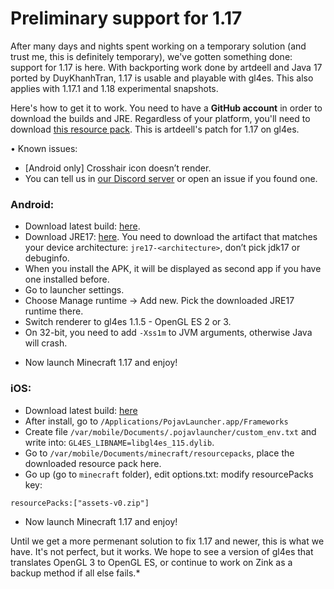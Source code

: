 # Preliminary support for 1.17

After many days and nights spent working on a temporary solution (and trust me, this is definitely temporary), we've gotten something done: support for 1.17 is here. With backporting work done by artdeell and Java 17 ported by DuyKhanhTran, 1.17 is usable and playable with gl4es. This also applies with 1.17.1 and 1.18 experimental snapshots.

Here's how to get it to work. You need to have a **GitHub account** in order to download the builds and JRE. Regardless of your platform, you'll need to download [this resource pack](https://cdn.discordapp.com/attachments/724164160761626624/860864619350065162/assets-v0.zip). This is artdeell's patch for 1.17 on gl4es.

• Known issues:
- [Android only] Crosshair icon doesn’t render.
- You can tell us in [our Discord server](https://discord.gg/6RpEJda) or open an issue if you found one.

### Android:
- Download latest build: [here](https://github.com/PojavLauncherTeam/PojavLauncher/actions?query=branch%3Av3_openjdk).
- Download JRE17: [here](https://github.com/PojavLauncherTeam/android-openjdk-build-multiarch/actions?query=branch%3Abuildjre16). You need to download the artifact that matches your device architecture: `jre17-<architecture>`, don’t pick jdk17 or debuginfo.
- When you install the APK, it will be displayed as second app if you have one installed before.
- Go to launcher settings.
- Choose Manage runtime -> Add new. Pick the downloaded JRE17 runtime there.
- Switch renderer to gl4es 1.1.5 - OpenGL ES 2 or 3.
- On 32-bit, you need to add `-Xss1m` to JVM arguments, otherwise Java will crash.
<!--
- Enable show hidden folder on your file manager.
- Go to `/sdcard/games/PojavLauncher/.minecraft/resourcepacks`, place the downloaded resource pack here.
- Go up (go to `.minecraft folder), edit options.txt: modify resourcePacks key:
```
resourcePacks:["assets-v0.zip"]
```
-->
- Now launch Minecraft 1.17 and enjoy!

### iOS:
- Download latest build: [here](https://github.com/PojavLauncherTeam/PojavLauncher_iOS/actions?query=branch%3Amain)
- After install, go to `/Applications/PojavLauncher.app/Frameworks`
- Create file `/var/mobile/Documents/.pojavlauncher/custom_env.txt` and write into: `GL4ES_LIBNAME=libgl4es_115.dylib`.
- Go to `/var/mobile/Documents/minecraft/resourcepacks`, place the downloaded resource pack here.
- Go up (go to `minecraft` folder), edit options.txt: modify resourcePacks key: 
```
resourcePacks:["assets-v0.zip"]
```
- Now launch Minecraft 1.17 and enjoy!

Until we get a more permenant solution to fix 1.17 and newer, this is what we have. It's not perfect, but it works. We hope to see a version of gl4es that translates OpenGL 3 to OpenGL ES, or continue to work on Zink as a backup method if all else fails.*
